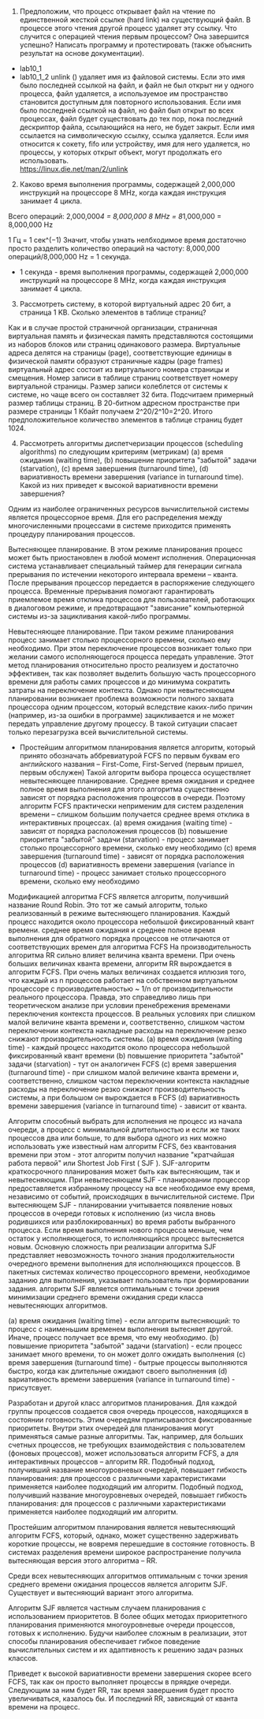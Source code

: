 1) Предположим, что процесс открывает файл на чтение по единственной жесткой ссылке (hard link) на существующий файл. 
В процессе этого чтения другой процесс удаляет эту ссылку. Что случится с операцией чтения первым процессом? 
Она завершится успешно?
Написать программу и протестировать (также объяснить результат на основе документации). 

- lab10_1
- lab10_1_2
                unlink () удаляет имя из файловой системы. 
                Если это имя было последней ссылкой на файл, 
                и файл не был открыт ни у одного процесса, файл удаляется, 
                а используемое им пространство становится доступным для повторного использования. 
                Если имя было последней ссылкой на файл, но файл был открыт во всех процессах, 
                файл будет существовать до тех пор, пока последний дескриптор файла, ссылающийся на него, 
                не будет закрыт. Если имя ссылается на символическую ссылку, ссылка удаляется. 
                Если имя относится к сокету, fifo или устройству, имя для него удаляется, но процессы, 
                у которых открыт объект, могут продолжать его использовать.  
                https://linux.die.net/man/2/unlink
    
    
2) Каково время выполнения программы, содержащей  2,000,000 инструкций на процессоре 8 MHz, 
когда каждая инструкция занимает 4 цикла. 

Всего операций:
  2,000,000*4 = 8,000,000
8 MHz = 8*1,000,000 = 8,000,000 Hz

1 Гц = 1 сек^(−1)
Значит, чтобы узнать нелбходимое время достаточно просто разделить количество операций на частоту:
8,000,000 операций/8,000,000 Hz = 1 секунда.

 - 1 секунда - время выполнения программы, содержащей  2,000,000 инструкций на процессоре 8 MHz, 
когда каждая инструкция занимает 4 цикла. 

3) Рассмотреть систему, в которой виртуальный адрес 20 бит, а страница  1 KB. Сколько элементов в таблице страниц?


Как и в случае простой страничной организации, страничная виртуальная память и физическая память представляются состоящими из наборов блоков или страниц одинакового размера. Виртуальные адреса делятся на страницы (page), соответствующие единицы в физической памяти образуют страничные кадры (page frames)
виртуальный адрес состоит из виртуального номера страницы и смещения. Номер записи в таблице страниц соответствует номеру виртуальной страницы. Размер записи колеблется от системы к системе, но чаще всего он составляет 32 бита.
Подсчитаем примерный размер таблицы страниц. В 20-битном адресном пространстве при размере страницы 1 Кбайт получаем 2^20/2^10=2^20.
Итого предположительное количество элементов в таблице страниц будет 1024.

 
4) Рассмотреть алгоритмы диспетчеризации процессов (scheduling algorithms) по следующим критериям (метрикам)
(a) время ожидания (waiting time), 
(b) повышение приоритета "забытой" задачи (starvation), 
(c) время завершения (turnaround time), 
(d) вариативность времени завершения  (variance in turnaround time).
Какой из них приведет к высокой вариативности времени завершения?  

Одним из наиболее ограниченных ресурсов вычислительной системы является процессорное время. Для его распределения между многочисленными процессами в системе приходится применять процедуру планирования процессов.

Вытесняющее планирование. В этом режиме планирования процесс может быть приостановлен в любой момент исполнения. Операционная система устанавливает специальный таймер для генерации сигнала прерывания по истечении некоторого интервала времени – кванта. После прерывания процессор передается в распоряжение следующего процесса. Временные прерывания помогают гарантировать приемлемое время отклика процессов для пользователей, работающих в диалоговом режиме, и предотвращают "зависание" компьютерной системы из-за зацикливания какой-либо программы.

Невытесняющее планирование. При таком режиме планирования процесс занимает столько процессорного времени, сколько ему необходимо. При этом переключение процессов возникает только при желании самого исполняющегося процесса передать управление. Этот метод планирования относительно просто реализуем и достаточно эффективен, так как позволяет выделить большую часть процессорного времени для работы самих процессов и до минимума сократить затраты на переключение контекста. Однако при невытесняющем планировании возникает проблема возможности полного захвата процессора одним процессом, который вследствие каких-либо причин (например, из-за ошибки в программе) зацикливается и не может передать управление другому процессу. В такой ситуации спасает только перезагрузка всей вычислительной системы.

- Простейшим алгоритмом планирования является алгоритм, который принято обозначать аббревиатурой FCFS по первым буквам его английского названия – First-Come, First-Served (первым пришел, первым обслужен)
 Такой алгоритм выбора процесса осуществляет невытесняющее планирование.
Среднее время ожидания и среднее полное время выполнения для этого алгоритма существенно зависят от порядка расположения процессов в очереди. Поэтому алгоритм FCFS практически неприменим для систем разделения времени – слишком большим получается среднее время отклика в интерактивных процессах.
 (a) время ожидания (waiting time) -  зависят от порядка расположения процессов
 (b) повышение приоритета "забытой" задачи (starvation) -  процесс занимает столько процессорного времени, сколько ему необходимо
 (c) время завершения (turnaround time) -  зависят от порядка расположения процессов
 (d) вариативность времени завершения  (variance in turnaround time) - процесс занимает столько процессорного времени, сколько ему необходимо
 
 Модификацией алгоритма FCFS является алгоритм, получивший название Round Robin.
 Это тот же самый алгоритм, только реализованный в режиме вытесняющего планирования.
 Каждый процесс находится около процессора небольшой фиксированный квант времени.
 среднее время ожидания и среднее полное время выполнения для обратного порядка процессов не отличаются от соответствующих времен для алгоритма FCFS
 На производительность алгоритма RR сильно влияет величина кванта времени.
 При очень больших величинах кванта времени, алгоритм RR вырождается в алгоритм FCFS. При очень малых величинах создается иллюзия того, что каждый из n процессов работает на собственном виртуальном процессоре с производительностью ~ 1/n от производительности реального процессора. Правда, это справедливо лишь при теоретическом анализе при условии пренебрежения временами переключения контекста процессов. 
 В реальных условиях при слишком малой величине кванта времени и, соответственно, 
 слишком частом переключении контекста накладные расходы на переключение резко снижают производительность системы.
  (a) время ожидания (waiting time) - каждый процесс находится около процессора небольшой фиксированный квант времени
  (b) повышение приоритета "забытой" задачи (starvation) - тут он аналогичен FCFS
  (c) время завершения (turnaround time) - при слишком малой величине кванта времени и, соответственно, 
 слишком частом переключении контекста накладные расходы на переключение резко снижают производительность системы, а при большом он вырождается в FCFS
  (d) вариативность времени завершения  (variance in turnaround time) - зависит от кванта.
  
 Алгоритм способный выбрать для исполнения не процесс из начала очереди, а процесс с минимальной длительностью и если же таких процессов два или больше, то для выбора одного из них можно использовать уже известный нам алгоритм FCFS, без квантования времени при этом - этот алгоритм получил название "кратчайшая работа первой" или Shortest Job First ( SJF ).
 SJF-алгоритм краткосрочного планирования может быть как вытесняющим, так и невытесняющим. При невытесняющем SJF - планировании процессор предоставляется избранному процессу на все необходимое ему время, независимо от событий, происходящих в вычислительной системе. При вытесняющем SJF - планировании учитывается появление новых процессов в очереди готовых к исполнению (из числа вновь родившихся или разблокированных) во время работы выбранного процесса. Если время выполнения нового процесса меньше, чем остаток у исполняющегося, то исполняющийся процесс вытесняется новым.
 Основную сложность при реализации алгоритма SJF представляет невозможность точного знания продолжительности очередного времени выполнения для исполняющихся процессов. В пакетных системах количество процессорного времени, необходимое заданию для выполнения, указывает пользователь при формировании задания.
 алгоритм SJF является оптимальным с точки зрения минимизации среднего времени ожидания среди класса невытесняющих алгоритмов.

  (a) время ожидания (waiting time) - если алгоритм вытесняющий: то процесс с наименьшим временем выполнения вытесняет другой. Иначе, процесс получает все время, что ему необходимо. 
  (b) повышение приоритета "забытой" задачи (starvation) - если процесс занимает много времени, то он может долго ожидать выполнения
  (c) время завершения (turnaround time) - бытрые процессы выполняются быстро, когда как длительные ожидают своего выполненния
  (d) вариативность времени завершения  (variance in turnaround time) - присутсвует.
  
  Разработан и другой класс алгоритмов планирования. Для каждой группы процессов создается своя очередь процессов, находящихся в состоянии готовность. Этим очередям приписываются фиксированные приоритеты.  Внутри этих очередей для планирования могут применяться самые разные алгоритмы. Так, например, для больших счетных процессов, не требующих взаимодействия с пользователем (фоновых процессов), может использоваться алгоритм FCFS, а для интерактивных процессов – алгоритм RR. Подобный подход, получивший название многоуровневых очередей, повышает гибкость планирования: для процессов с различными характеристиками применяется наиболее подходящий им алгоритм.
Подобный подход, получивший название многоуровневых очередей, повышает гибкость планирования: для процессов с различными характеристиками применяется наиболее подходящий им алгоритм.

Простейшим алгоритмом планирования является невытесняющий алгоритм FCFS, который, однако, может существенно задерживать короткие процессы, не вовремя перешедшие в состояние готовность. В системах разделения времени широкое распространение получила вытесняющая версия этого алгоритма – RR.

Среди всех невытесняющих алгоритмов оптимальным с точки зрения среднего времени ожидания процессов является алгоритм SJF. Существует и вытесняющий вариант этого алгоритма.

Алгоритм SJF является частным случаем планирования с использованием приоритетов. В более общих методах приоритетного планирования применяются многоуровневые очереди процессов, готовых к исполнению. Будучи наиболее сложным в реализации, этот способы планирования обеспечивает гибкое поведение вычислительных систем и их адаптивность к решению задач разных классов.

Приведет к высокой вариативности времени завершения скорее  всего FCFS, так как он просто выполняет процессы в пряядке очереди. Следующим за ним будет RR, так время завершения будет просто увеличиваться, казалось бы. И последний RR, зависящий от кванта времени на процесс.
